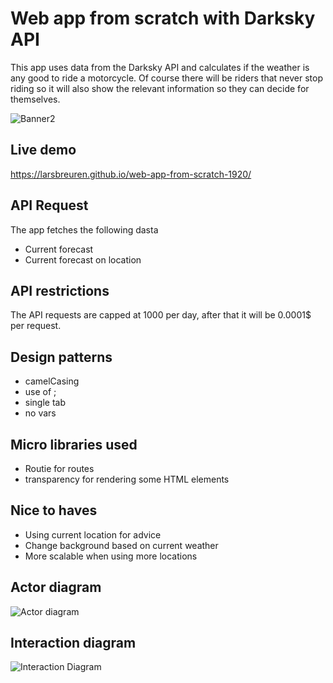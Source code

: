 # Web app from scratch with Darksky API #
This app uses data from the Darksky API and calculates if the weather is any good to ride a motorcycle. 
Of course there will be riders that never stop riding so it will also show the relevant information so they can decide for themselves.

![Banner2](https://user-images.githubusercontent.com/43336468/74424462-49c2a800-4e52-11ea-86ae-b05a1a435e95.png)

## Live demo ##
https://larsbreuren.github.io/web-app-from-scratch-1920/ 


## API Request ##
The app fetches the following dasta 
  * Current forecast
  * Current forecast on location

## API restrictions ##
The API requests are capped at 1000 per day, after that it will be 0.0001$ per request.

## Design patterns ##
 * camelCasing
 * use of ;
 * single tab
 * no vars 

## Micro libraries used ##
* Routie for routes
* transparency for rendering some HTML elements

## Nice to haves ##
* Using current location for advice
* Change background based on current weather
* More scalable when using more locations

## Actor diagram ##
![Actor diagram](https://user-images.githubusercontent.com/43336468/74429753-d160e480-4e5b-11ea-9f58-91cdb3fabbed.jpg)

## Interaction diagram ##
![Interaction Diagram](https://user-images.githubusercontent.com/43336468/74429755-d2921180-4e5b-11ea-826a-d535144e7122.jpg)
